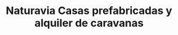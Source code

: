 ---
title: "Naturavia Casas prefabricadas y alquiler de caravanas"
url: /san-sebastian-de-los-reyes/naturavia-casas-prefabricadas-y-alquiler-de-caravanas/
shop: hágalo usted mismo
---
